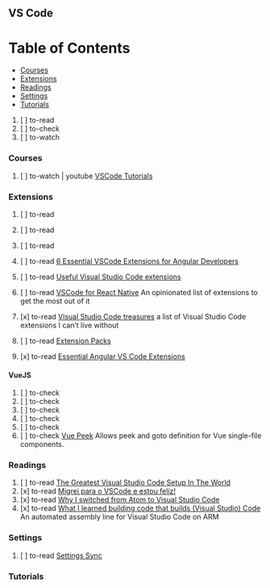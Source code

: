 ## VS Code

# Table of Contents
<!-- MarkdownTOC depth=4 -->
  - [Courses](#courses)
  - [Extensions](#extensions)
  - [Readings](#readings)
  - [Settings](#settings)
  - [Tutorials](#tutorials)
<!-- /MarkdownTOC -->

  1. [ ] to-read []()
  1. [ ] to-check []()
  1. [ ] to-watch []()

### Courses

  1. [ ] to-watch | youtube [VSCode Tutorials](https://www.youtube.com/playlist?list=PLLnpHn493BHHkdpK8E37x_d5cOZBr4GlL)

### Extensions

  1. [ ] to-read []()
  1. [ ] to-read []()
  1. [ ] to-read []()
  1. [ ] to-read [6 Essential VSCode Extensions for Angular Developers](http://programmingwithmosh.com/angular/essential-vscode-extensions-for-angular-developers/)
  1. [ ] to-read [Useful Visual Studio Code extensions](https://medium.com/@marinamcgrath92/useful-visual-studio-code-extensions-b8e764a7adb7)
  1. [ ] to-read [VSCode for React Native](https://medium.com/react-native-training/vscode-for-react-native-526ec4a368ce) An opinionated list of extensions to get the most out of it

  1. [x] to-read [Visual Studio Code treasures](https://medium.com/@0x1AD2/visual-studio-code-treasures-1accae07c60a) a list of Visual Studio Code extensions I can’t live without
  1. [ ] to-read [Extension Packs](https://code.visualstudio.com/blogs/2017/03/07/extension-pack-roundup)
  1. [x] to-read [Essential Angular VS Code Extensions](https://johnpapa.net/essential-angular-vs-code-extensions/)

#### VueJS

  1. [ ] to-check []()
  1. [ ] to-check []()
  1. [ ] to-check []()
  1. [ ] to-check []()
  1. [ ] to-check []()
  1. [ ] to-check [Vue Peek](https://marketplace.visualstudio.com/items?itemName=dariofuzinato.vue-peek) Allows peek and goto definition for Vue single-file components.

### Readings

  1. [ ] to-read [The Greatest Visual Studio Code Setup In The World](https://medium.com/burke-knows-words/the-greatest-visual-studio-code-setup-in-the-world-22aa30fb8e8f)
  1. [x] to-read [Migrei para o VSCode e estou feliz!](https://willianjusten.com.br/migrei-para-o-vscode-e-estou-feliz/)
  1. [x] to-read [Why I switched from Atom to Visual Studio Code](https://dev.to/ben/why-i-switched-from-atom-to-visual-studio-code)
  1. [x] to-read [What I learned building code that builds (Visual Studio) Code](https://headmelted.com/what-i-learned-building-code-that-builds-visual-studio-code-b520b1d83d0f) An automated assembly line for Visual Studio Code on ARM

### Settings

  1. [ ] to-read [Settings Sync](https://marketplace.visualstudio.com/items?itemName=Shan.code-settings-sync)

### Tutorials

